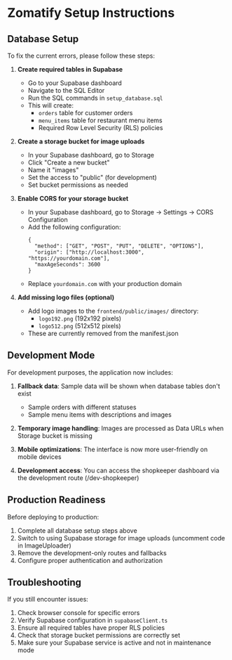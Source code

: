 # Zomatify Setup Instructions

## Database Setup

To fix the current errors, please follow these steps:

1. **Create required tables in Supabase**
   - Go to your Supabase dashboard
   - Navigate to the SQL Editor
   - Run the SQL commands in `setup_database.sql`
   - This will create:
     - `orders` table for customer orders
     - `menu_items` table for restaurant menu items
     - Required Row Level Security (RLS) policies

2. **Create a storage bucket for image uploads**
   - In your Supabase dashboard, go to Storage
   - Click "Create a new bucket"
   - Name it "images"
   - Set the access to "public" (for development)
   - Set bucket permissions as needed

3. **Enable CORS for your storage bucket**
   - In your Supabase dashboard, go to Storage → Settings → CORS Configuration
   - Add the following configuration:
     ```
     {
       "method": ["GET", "POST", "PUT", "DELETE", "OPTIONS"],
       "origin": ["http://localhost:3000", "https://yourdomain.com"],
       "maxAgeSeconds": 3600
     }
     ```
   - Replace `yourdomain.com` with your production domain

4. **Add missing logo files (optional)**
   - Add logo images to the `frontend/public/images/` directory:
     - `logo192.png` (192x192 pixels)
     - `logo512.png` (512x512 pixels)
   - These are currently removed from the manifest.json

## Development Mode

For development purposes, the application now includes:

1. **Fallback data**: Sample data will be shown when database tables don't exist
   - Sample orders with different statuses
   - Sample menu items with descriptions and images
   
2. **Temporary image handling**: Images are processed as Data URLs when Storage bucket is missing

3. **Mobile optimizations**: The interface is now more user-friendly on mobile devices

4. **Development access**: You can access the shopkeeper dashboard via the development route (/dev-shopkeeper)

## Production Readiness

Before deploying to production:

1. Complete all database setup steps above
2. Switch to using Supabase storage for image uploads (uncomment code in ImageUploader)
3. Remove the development-only routes and fallbacks
4. Configure proper authentication and authorization

## Troubleshooting

If you still encounter issues:

1. Check browser console for specific errors
2. Verify Supabase configuration in `supabaseClient.ts`
3. Ensure all required tables have proper RLS policies
4. Check that storage bucket permissions are correctly set
5. Make sure your Supabase service is active and not in maintenance mode 